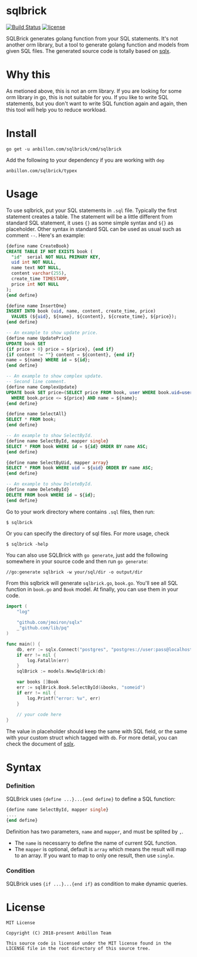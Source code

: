 sqlbrick
========

[![Build Status](https://travis-ci.org/Tourbillon/sqlbrick.svg?branch=develop)](https://travis-ci.org/Tourbillon/sqlbrick) [![license](http://img.shields.io/badge/license-MIT-red.svg?style=flat)](https://raw.githubusercontent.com/Tourbillon/sqlbrick/master/LICENSE)

SQLBrick generates golang function from your SQL statements. It's not another orm library, but a tool to generate golang function and models from given SQL files. The generated source code is totally based on  [sqlx][1]. 

# Why this
As metioned above, this is not an orm library. If you are looking for some orm library in go, this is not suitable for you. If you like to write SQL statements, but you don't want to write SQL function again and again, then this tool will help you to reduce workload.

# Install
```shell
go get -u anbillon.com/sqlbrick/cmd/sqlbrick
```
Add the following to your dependency if you are working with `dep`
```text
anbillon.com/sqlbrick/typex
```

# Usage
To use sqlbrick, put your SQL statements in `.sql` file. Typically the first statement creates a table. The statement will be a little different from standard SQL statement, it uses `{}` as some simple syntax and `${}` as  placeholder. Other syntax in standard SQL can be used as usual such as comment  `--`. Here's an example:

```sql
{define name CreateBook}
CREATE TABLE IF NOT EXISTS book (
  "id"  serial NOT NULL PRIMARY KEY,
  uid int NOT NULL,
  name text NOT NULL,
  content varchar(255),
  create_time TIMESTAMP,
  price int NOT NULL
);
{end define}

{define name InsertOne}
INSERT INTO book (uid, name, content, create_time, price)
  VALUES (${uid}, ${name}, ${content}, ${create_time}, ${price});
{end define}

-- An example to show update price.
{define name UpdatePrice}
UPDATE book SET
{if price > 0} price = ${price}, {end if}
{if content != ""} content = ${content}, {end if}
name = ${name} WHERE id = ${id};
{end define}

-- An example to show complex update.
-- Second line comment.
{define name ComplexUpdate}
UPDATE book SET price=(SELECT price FROM book, user WHERE book.uid=user.id)
  WHERE book.price <= ${price} AND name = ${name};
{end define}

{define name SelectAll}
SELECT * FROM book;
{end define}

-- An example to show SelectById.
{define name SelectById, mapper single}
SELECT * FROM book WHERE id = ${id} ORDER BY name ASC;
{end define}

{define name SelectByUid, mapper array}
SELECT * FROM book WHERE uid = ${uid} ORDER BY name ASC;
{end define}

-- An example to show DeleteById.
{define name DeleteById}
DELETE FROM book WHERE id = ${id};
{end define}
```
Go to your work directory where contains `.sql` files, then run:
```shel
$ sqlbrick
```
Or you can specify the directory of sql files. For more usage, check
```shell
$ sqlbrick -help
```
You  can also use SQLBrick with `go generate`, just add the following somewhere in your source code and then run `go generate`:
```text
//go:generate sqlbrick -w your/sql/dir -o output/dir
```

From this sqlbrick will generate `sqlbrick.go`, `book.go`. You'll see all SQL function in `book.go` and `Book` model. At finally, you can use them in your code.
```go
import (
	"log"
	
	"github.com/jmoiron/sqlx"
	_"github.com/lib/pq"
)

func main() {
	db, err := sqlx.Connect("postgres", "postgres://user:pass@localhost/dbname?sslmode=disable")
	if err != nil {
		log.Fatalln(err)
	}
	sqlBrick := models.NewSqlBrick(db)

	var books []Book
	err := sqlBrick.Book.SelectById(&books, "someid")
	if err != nil {
		log.Printf("error: %v", err)
	}
	
	// your code here
}
```
The value in placeholder should keep the same with SQL field, or the same with your custom struct which tagged with `db`. For more detail, you can check the document of [sqlx][1]. 

# Syntax

### Definition
SQLBrick uses `{define ...}...{end define}` to define a SQL function:
```sql
{define name SelectById, mapper single}
....
{end define}
```
Definition has two parameters, `name` and `mapper`, and must be splited by `,`. 
* The `name` is necessarry to define the name of current SQL function.
*  The `mapper` is optional, default is `array` which means the result will map to an array. If you want to map to only one result, then use `single`.
### Condition
SQLBrick uses `{if ...}...{end if}` as condition to make dynamic queries.

License
======
```text
MIT License

Copyright (C) 2018-present Anbillon Team

This source code is licensed under the MIT license found in the
LICENSE file in the root directory of this source tree.
```

[1]: https://github.com/jmoiron/sqlx
